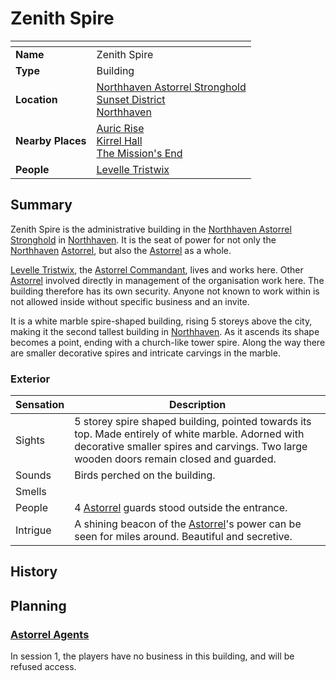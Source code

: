 # Zenith Spire

| []() | |
| --- | --- |
| **Name** | Zenith Spire |
| **Type** | Building |
| **Location** | [Northhaven Astorrel Stronghold](northhaven-astorrel-stronghold.md)<br />[Sunset District](sunset-district.md)<br />[Northhaven](../README.md) |
| **Nearby Places** | [Auric Rise](auric-rise.md)<br />[Kirrel Hall](kirrel-hall.md)<br />[The Mission's End](the-missions-end.md) |
| **People** | [Levelle Tristwix](../../../../../people/levelle-tristwix.md) |

## Summary

Zenith Spire is the administrative building in the [Northhaven Astorrel Stronghold](northhaven-astorrel-stronghold.md) in [Northhaven](../README.md). It is the seat of power for not only the [Northhaven](../README.md) [Astorrel](../../../organisations/astorrel/README.md), but also the [Astorrel](../../../organisations/astorrel/README.md) as a whole.

[Levelle Tristwix](../../../../../people/levelle-tristwix.md), the [Astorrel Commandant](../../../organisations/astorrel/ranks/7-commandant.md), lives and works here. Other [Astorrel](../../../organisations/astorrel/README.md) involved directly in management of the organisation work here. The building therefore has its own security. Anyone not known to work within is not allowed inside without specific business and an invite.

It is a white marble spire-shaped building, rising 5 storeys above the city, making it the second tallest building in [Northhaven](../README.md). As it ascends its shape becomes a point, ending with a church-like tower spire. Along the way there are smaller decorative spires and intricate carvings in the marble.

### Exterior

| Sensation | Description |
| ---- | --- |
| Sights | 5 storey spire shaped building, pointed towards its top. Made entirely of white marble. Adorned with decorative smaller spires and carvings. Two large wooden doors remain closed and guarded. |
| Sounds | Birds perched on the building. |
| Smells | |
| People | 4 [Astorrel](../../../organisations/astorrel/README.md) guards stood outside the entrance. |
| Intrigue | A shining beacon of the [Astorrel](../../../organisations/astorrel/README.md)'s power can be seen for miles around. Beautiful and secretive. |

## History

## Planning

### [Astorrel Agents](../../../../../../campaigns/astorrel-agents/README.md)

In session 1, the players have no business in this building, and will be refused access.
